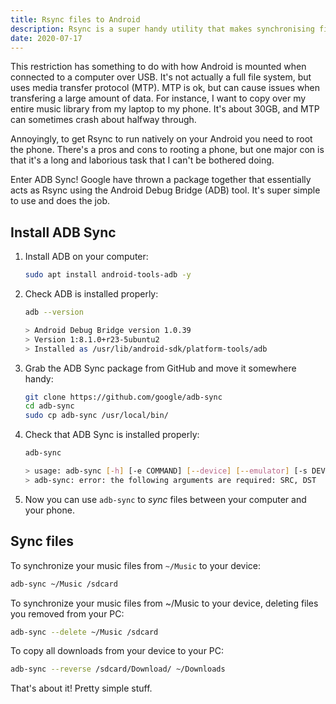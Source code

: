 ```yaml
---
title: Rsync files to Android
description: Rsync is a super handy utility that makes synchronising files between two systems incredibly simple. Unfortuantaly, Android doesn't allow users to use this utility straight out of the box. This post discusses why the restrictions exist, and how to ger around them using adb-sync.
date: 2020-07-17
---
```


This restriction has something to do with how Android is mounted when connected to a computer over USB. It's not actually a full file system, but uses media transfer protocol (MTP). MTP is ok, but can cause issues when transfering a large amount of data. For instance, I want to copy over my entire music library from my laptop to my phone. It's about 30GB, and MTP can sometimes crash about halfway through.

Annoyingly, to get Rsync to run natively on your Android you need to root the phone. There's a pros and cons to rooting a phone, but one major con is that it's a long and laborious task that I can't be bothered doing.

Enter ADB Sync! Google have thrown a package together that essentially acts as Rsync using the Android Debug Bridge (ADB) tool. It's super simple to use and does the job.

## Install ADB Sync

1. Install ADB on your computer:

    ```bash
    sudo apt install android-tools-adb -y
    ```

1. Check ADB is installed properly:

    ```bash
    adb --version

    > Android Debug Bridge version 1.0.39
    > Version 1:8.1.0+r23-5ubuntu2
    > Installed as /usr/lib/android-sdk/platform-tools/adb
    ```

1. Grab the ADB Sync package from GitHub and move it somewhere handy:

    ```bash
    git clone https://github.com/google/adb-sync
    cd adb-sync
    sudo cp adb-sync /usr/local/bin/
    ```

1. Check that ADB Sync is installed properly:

    ```bash
    adb-sync
    
    > usage: adb-sync [-h] [-e COMMAND] [--device] [--emulator] [-s DEVICE] [-H HOST] [-P PORT] [-R] [-2] [-t] [-d] [-f] [-n] [-L] [--dry-run] SRC [SRC ...] DST
    > adb-sync: error: the following arguments are required: SRC, DST
    ```

1. Now you can use `adb-sync` to _sync_ files between your computer and your phone.

## Sync files

To synchronize your music files from `~/Music` to your device:

```bash
adb-sync ~/Music /sdcard
```

To synchronize your music files from ~/Music to your device, deleting files you removed from your PC:

```bash
adb-sync --delete ~/Music /sdcard
```

To copy all downloads from your device to your PC:

```bash
adb-sync --reverse /sdcard/Download/ ~/Downloads
```

That's about it! Pretty simple stuff.
